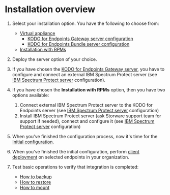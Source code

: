 # Installation overview

1. Select your installation option. You have the following to choose from:
   * [Virtual appliance](virtual-appliance-vmware/)
     * [KODO for Endpoints Gateway server configuration](virtual-appliance-vmware/deploying-va.md)
     * [KODO for Endpoints Bundle server configuration](virtual-appliance-vmware/deploying-va.md)
   * [Installation with RPMs](installation-with-rpm-packages.md)
2. Deploy the server option of your choice.
3. If you have chosen the [KODO for Endpoints Gateway server](virtual-appliance-vmware/deploying-va.md), you have to configure and connect an external IBM Spectrum Protect server \(see [IBM Spectrum Protect server](spectrum-protect-tsm-configuration.md) configuration\).
4. If you have chosen the **Installation with RPMs** option, then you have two options available:
   1. Connect external IBM Spectrum Protect server to the KODO for Endpoints server  \(see [IBM Spectrum Protect server](spectrum-protect-tsm-configuration.md) configuration\)
   2. Install IBM Spectrum Protect server \(ask Storware support team for support if needed\), connect and configure it \(see [IBM Spectrum Protect server](spectrum-protect-tsm-configuration.md) configuration\)
5. When you've finished the configuration process, now it's time for the [Initial configuration](initial-configuration.md).
6. When you've finished the initial configuration, perform [client deployment](deployments/) on selected endpoints in your organization.
7. Test basic operations to verify that integration is completed:

   * [How to backup]()
   * [How to restore]()
   * [How to mount]()

